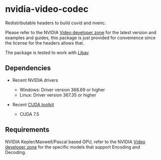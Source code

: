 # nvidia-video-codec

Redistributable headers to build cuvid and nvenc.

Please refer to the NVIDIA [Video developer zone][1] for the latest version and
examples and guides, this package is just provided for convenience since the
license for the headers allows that.

The package is tested to work with [Libav](https://libav.org)

## Dependencies
- Recent NVIDIA drivers
  - Windows: Driver version 368.69  or higher
  - Linux:   Driver version 367.35  or higher

- Recent [CUDA toolkit][2]
  - CUDA 7.5

## Requirements

NVIDIA Kepler/Maxwell/Pascal based GPU, refer to the NVIDIA [Video developer zone][1]
for the specific models that support Encoding and Decoding.

[1]: https://developer.nvidia.com/nvidia-video-codec-sdk
[2]: http://developer.nvidia.com/cuda/cuda-toolkit

